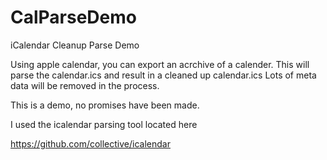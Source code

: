 # CalParseDemo
iCalendar Cleanup Parse Demo

Using apple calendar, you can export an acrchive of a calender.
This will parse the calendar.ics and result in a cleaned up calendar.ics
Lots of meta data will be removed in the process.

This is a demo, no promises have been made.

I used the icalendar parsing tool located here

https://github.com/collective/icalendar 
